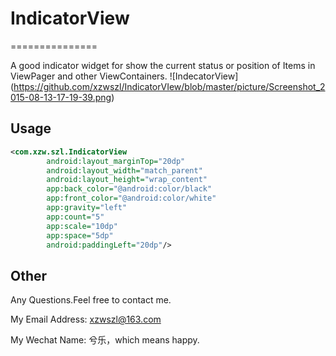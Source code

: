 # IndicatorView
===============

A good indicator widget for show the current status or position of Items in ViewPager and other ViewContainers.
![IndecatorView] (https://github.com/xzwszl/IndicatorVIew/blob/master/picture/Screenshot_2015-08-13-17-19-39.png)

Usage
-----
```xml
<com.xzw.szl.IndicatorView
        android:layout_marginTop="20dp"
        android:layout_width="match_parent"
        android:layout_height="wrap_content"
        app:back_color="@android:color/black"
        app:front_color="@android:color/white"
        app:gravity="left"
        app:count="5"
        app:scale="10dp"
        app:space="5dp"
        android:paddingLeft="20dp"/>
```
Other
-----
Any Questions.Feel free to contact me.

My Email Address: xzwszl@163.com

My Wechat Name: 兮乐，which means happy.
